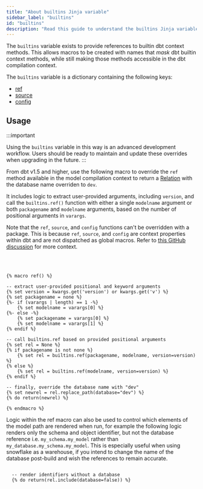 ```yaml
---
title: "About builtins Jinja variable"
sidebar_label: "builtins"
id: "builtins"
description: "Read this guide to understand the builtins Jinja variable in dbt."
---
```



The `builtins` variable exists to provide references to builtin dbt context methods. This allows macros to be created with names that _mask_ dbt builtin context methods, while still making those methods accessible in the dbt compilation context.

The `builtins` variable is a dictionary containing the following keys:

- [ref](/reference/dbt-jinja-functions/ref)
- [source](/reference/dbt-jinja-functions/source)
- [config](/reference/dbt-jinja-functions/config)

## Usage

:::important

Using the `builtins` variable in this way is an advanced development workflow. Users should be ready to maintain and update these overrides when upgrading in the future.
:::

<VersionBlock firstVersion="1.5">

From dbt v1.5 and higher, use the following macro to override the `ref` method available in the model compilation context to return a [Relation](/reference/dbt-classes#relation) with the database name overriden to `dev`.

It includes logic to extract user-provided arguments, including <code>version</code>, and call the <code>builtins.ref()</code> function with either a single <code>modelname</code> argument or both <code>packagename</code> and <code>modelname</code> arguments, based on the number of positional arguments in <code>varargs</code>.

Note that the `ref`, `source`, and `config` functions can't be overridden with a package. This is because `ref`, `source`, and `config` are context properties within dbt and are not dispatched as global macros. Refer to [this GitHub discussion](https://github.com/dbt-labs/dbt-core/issues/4491#issuecomment-994709916) for more context.

<br /><br />

  
```
{% macro ref() %}

-- extract user-provided positional and keyword arguments
{% set version = kwargs.get('version') or kwargs.get('v') %}
{% set packagename = none %}
{%- if (varargs | length) == 1 -%}
    {% set modelname = varargs[0] %}
{%- else -%}
    {% set packagename = varargs[0] %}
    {% set modelname = varargs[1] %}
{% endif %}

-- call builtins.ref based on provided positional arguments
{% set rel = None %}
{% if packagename is not none %}
    {% set rel = builtins.ref(packagename, modelname, version=version) %}
{% else %}
    {% set rel = builtins.ref(modelname, version=version) %}
{% endif %}

-- finally, override the database name with "dev"
{% set newrel = rel.replace_path(database="dev") %}
{% do return(newrel) %}

{% endmacro %}
```
</VersionBlock>

Logic within the ref macro can also be used to control which elements of the model path are rendered when run, for example the following logic renders only the schema and object identifier, but not the database reference i.e. `my_schema.my_model` rather than `my_database.my_schema.my_model`. This is especially useful when using snowflake as a warehouse, if you intend to change the name of the database post-build and wish the references to remain accurate.

```

  -- render identifiers without a database
  {% do return(rel.include(database=false)) %}
```
